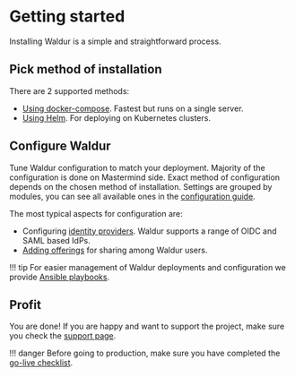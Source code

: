 # Getting started

Installing Waldur is a simple and straightforward process.

## Pick method of installation

There are 2 supported methods:

- [Using docker-compose](admin-guide/deployment/docker-compose.md). Fastest but runs on a single server.
- [Using Helm](admin-guide/deployment/helm/index.md). For deploying on Kubernetes clusters.

## Configure Waldur

Tune Waldur configuration to match your deployment. Majority of the configuration is done on Mastermind side.
Exact method of configuration depends on the chosen method of installation.
Settings are grouped by modules, you can see all available ones in
the [configuration guide](admin-guide/mastermind-configuration/configuration-guide.md).

The most typical aspects for configuration are:

- Configuring [identity providers](admin-guide/identities/summary.md). Waldur supports a range of OIDC and SAML based IdPs.
- [Adding offerings](admin-guide/providers/adding-an-offering.md) for sharing among Waldur users.

!!! tip
    For easier management of Waldur deployments and configuration we
    provide [Ansible playbooks](admin-guide/managing-with-ansible.md).

## Profit

You are done! If you are happy and want to support the project, make sure you check the [support page](about/support.md).

!!! danger
    Before going to production, make sure you have completed
    the [go-live checklist](admin-guide/checklist-for-production.md).
